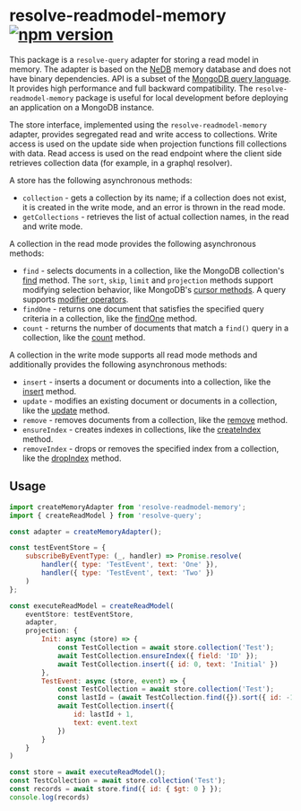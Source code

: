 
# **resolve-readmodel-memory** [![npm version](https://badge.fury.io/js/resolve-readmodel-memory.svg)](https://badge.fury.io/js/resolve-readmodel-memory)

This package is a `resolve-query` adapter for storing a read model in memory. The adapter is based on the [NeDB](https://github.com/louischatriot/nedb) memory database and does not have binary dependencies. API is a subset of the [MongoDB query language](https://docs.mongodb.com/manual/tutorial/query-documents/). It provides high performance and full backward compatibility. The `resolve-readmodel-memory` package is useful for local development  before deploying an application on a MongoDB instance.

The store interface, implemented using the `resolve-readmodel-memory` adapter, provides segregated read and write access to collections. Write access is used on the update side when projection functions fill collections with data. Read access is used on the read endpoint where the client side retrieves collection data (for example, in a graphql resolver).

A store has the following asynchronous methods:
* `collection` - gets a collection by its name; if a collection does not exist, it is created in the write mode, and an error is thrown in the read mode.
* `getCollections` - retrieves the list of actual collection names, in the read and write mode.

A collection in the read mode provides the following asynchronous methods:
* `find` - selects documents in a collection, like the MongoDB collection's [find](https://docs.mongodb.com/manual/reference/method/db.collection.find/) method. The  `sort`, `skip`, `limit` and `projection` methods support modifying selection behavior, like MongoDB's [cursor methods](https://docs.mongodb.com/manual/reference/method/db.collection.find/#modify-the-cursor-behavior). A query supports [modifier operators](https://docs.mongodb.com/manual/reference/operator/query-modifier/).
* `findOne` - returns one document that satisfies the specified query criteria in a collection, like the [findOne](https://docs.mongodb.com/manual/reference/method/db.collection.findOne/) method.
* `count` - returns the number of documents that match a `find()` query in a collection, like the [count](https://docs.mongodb.com/manual/reference/method/db.collection.count/) method.

A collection in the write mode supports all read mode methods and additionally provides the following asynchronous methods:
* `insert` - inserts a document or documents into a collection, like the [insert](https://docs.mongodb.com/manual/reference/method/db.collection.insert/) method.
* `update` - modifies an existing document or documents in a collection, like the [update](https://docs.mongodb.com/manual/reference/method/db.collection.update/) method.
* `remove` - removes documents from a collection, like the [remove](https://docs.mongodb.com/manual/reference/method/db.collection.remove/) method.
* `ensureIndex` - creates indexes in collections, like the [createIndex](https://docs.mongodb.com/manual/reference/method/db.collection.createIndex/) method.
* `removeIndex` - drops or removes the specified index from a collection, like the [dropIndex](https://docs.mongodb.com/manual/reference/method/db.collection.dropIndex/) method.


## Usage

```js
import createMemoryAdapter from 'resolve-readmodel-memory';
import { createReadModel } from 'resolve-query';

const adapter = createMemoryAdapter();

const testEventStore = {
    subscribeByEventType: (_, handler) => Promise.resolve(
        handler({ type: 'TestEvent', text: 'One' }),
        handler({ type: 'TestEvent', text: 'Two' })
    )
};

const executeReadModel = createReadModel(
    eventStore: testEventStore,
    adapter,
    projection: {
        Init: async (store) => {
            const TestCollection = await store.collection('Test');
            await TestCollection.ensureIndex({ field: 'ID' });
            await TestCollection.insert({ id: 0, text: 'Initial' })
        },
        TestEvent: async (store, event) => {
            const TestCollection = await store.collection('Test');
            const lastId = (await TestCollection.find({}).sort({ id: -1 }).limit(1))[0].id;
            await TestCollection.insert({
                id: lastId + 1,
                text: event.text
            })
        }
    }
)

const store = await executeReadModel();
const TestCollection = await store.collection('Test');
const records = await store.find({ id: { $gt: 0 } });
console.log(records)


```

